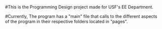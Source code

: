 #This is the Programming Design project made for USF's EE Department.

#Currently, The program has a "main" file that calls to the different aspects of the program in their respective folders located in "pages".
